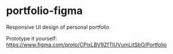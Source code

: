 # portfolio-figma
Responsive UI design of personal portfolio

Prototype it yourself:
https://www.figma.com/proto/CPixLBV9ZfTlUVumLitSbO/Portfolio

